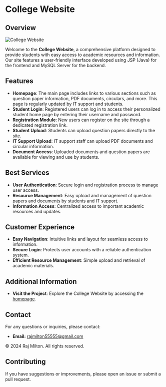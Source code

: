 # College Website

## Overview
![College Website](https://github.com/user-attachments/assets/college-website.jpg)

Welcome to the **College Website**, a comprehensive platform designed to provide students with easy access to academic resources and information. Our site features a user-friendly interface developed using JSP (Java) for the frontend and MySQL Server for the backend.

## Features

- **Homepage**: The main page includes links to various sections such as question paper information, PDF documents, circulars, and more. This page is regularly updated by IT support and students.
- **Student Login**: Registered users can log in to access their personalized student home page by entering their username and password.
- **Registration Module**: New users can register on the site through a dedicated registration link.
- **Student Upload**: Students can upload question papers directly to the site.
- **IT Support Upload**: IT support staff can upload PDF documents and circular information.
- **Document Access**: Uploaded documents and question papers are available for viewing and use by students.

## Best Services

- **User Authentication**: Secure login and registration process to manage user access.
- **Resource Management**: Easy upload and management of question papers and documents by students and IT support.
- **Information Access**: Centralized access to important academic resources and updates.

## Customer Experience

- **Easy Navigation**: Intuitive links and layout for seamless access to information.
- **Secure Login**: Protects user accounts with a reliable authentication system.
- **Efficient Resource Management**: Simple upload and retrieval of academic materials.

## Additional Information

- **Visit the Project**: Explore the College Website by accessing the [homepage](http://your-college-website-url).

## Contact

For any questions or inquiries, please contact:

- **Email:** [rajmilton55555@gmail.com](mailto:rajmilton55555@gmail.com)

© 2024 Raj Milton. All rights reserved.

## Contributing

If you have suggestions or improvements, please open an issue or submit a pull request.
